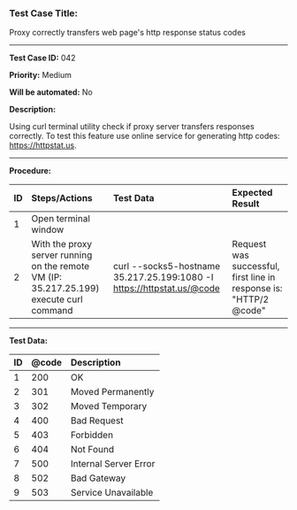 
### Test Case Title: ###

 Proxy correctly transfers web page's http response status codes										

---

**Test Case ID:** 042

**Priority:** Medium

**Will be automated:** No

**Description:**

Using curl terminal utility check if proxy server transfers responses correctly. To test this feature use online service 
for generating http codes: https://httpstat.us.

---

**Procedure:**


|      ID       | Steps/Actions |  Test Data  | Expected Result |
| :------------ |:--------------| :---------- | :-------------- |
|       1       | Open terminal window |  |  |
|       2       | With the proxy server running on the remote VM (IP: 35.217.25.199) execute curl command  | curl --socks5-hostname 35.217.25.199:1080 -I https://httpstat.us/@code | Request was successful, first line in response is: "HTTP/2 @code"  |

---

**Test Data:**

|      ID       | @code | Description |
| :------------ |:------| :-----------|
|       1       | 200   | OK |
|       2       | 301   | Moved Permanently |
|       3       | 302   | Moved Temporary |
|       4       | 400   | Bad Request |
|       5       | 403   | Forbidden |
|       6       | 404   | Not Found |
|       7       | 500   | Internal Server Error |
|       8       | 502   | Bad Gateway |
|       9       | 503   | Service Unavailable |



